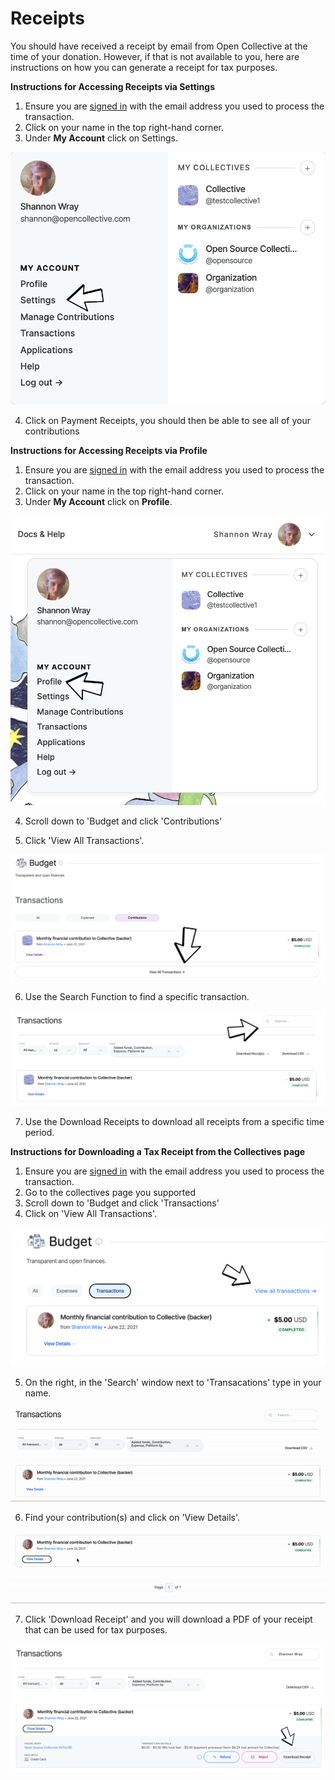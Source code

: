 # Receipts

You should have received a receipt by email from Open Collective at the time of your donation. However, if that is not available to you, here are instructions on how you can generate a receipt for tax purposes.

**Instructions for Accessing Receipts via Settings** 

1. Ensure you are [signed in](https://opencollective.com/signin?next=%2F) with the email address you used to process the transaction.
2. Click on your name in the top right-hand corner. 
3. Under **My Account** click on Settings. 

![](../.gitbook/assets/financial_contributions_receipts_settings_2021-06-17.png)

4. Click on Payment Receipts, you should then be able to see all of your contributions 

**Instructions for Accessing Receipts via Profile** 

1. Ensure you are [signed in](https://opencollective.com/signin?next=%2F) with the email address you used to process the transaction.
2. Click on your name in the top right-hand corner. 
3. Under **My Account** click on **Profile**. 

![](../.gitbook/assets/financial_contributors_receipts_profile_2021-06-22.png)

4.  Scroll down to 'Budget and click 'Contributions'

5. Click 'View All Transactions'. 

![](../.gitbook/assets/financial_contributors_receipts_transactions_2021-06-22.png)

6. Use the Search Function to find a specific transaction.

![](../.gitbook/assets/financial_contributiors_receipts_searc-h_2021-06-22%20%281%29.png)

7. Use the Download Receipts to download all receipts from a specific time period. 



**Instructions for Downloading a Tax Receipt from the Collectives page**  

1. Ensure you are [signed in](https://opencollective.com/signin?next=%2F) with the email address you used to process the transaction.
2. Go to the collectives page you supported
3. Scroll down to 'Budget and click 'Transactions'
4. Click on 'View All Transactions'.

![](../.gitbook/assets/financial_contributors_receipts_viewtransactions_2021-06-22.png)

5. On the right, in the 'Search' window next to 'Transacations' type in your name.

![](../.gitbook/assets/financial_contributors_receipts_search_2021-06-22.gif)

6. Find your contribution\(s\) and click on 'View Details'. 

![](../.gitbook/assets/financialcontributors_receipts_viewdetails_2021-06-22.gif)

7. Click 'Download Receipt' and you will download a PDF of your receipt that can be used for tax purposes. 

![](../.gitbook/assets/financialcontributors_receipts_download_2021-06-22.png)

